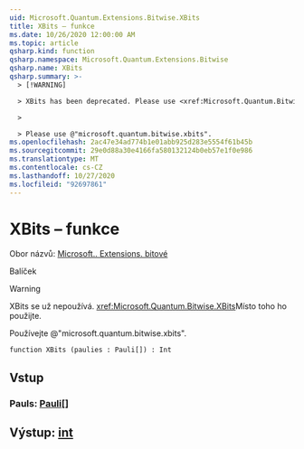 ```yaml
---
uid: Microsoft.Quantum.Extensions.Bitwise.XBits
title: XBits – funkce
ms.date: 10/26/2020 12:00:00 AM
ms.topic: article
qsharp.kind: function
qsharp.namespace: Microsoft.Quantum.Extensions.Bitwise
qsharp.name: XBits
qsharp.summary: >-
  > [!WARNING]

  > XBits has been deprecated. Please use <xref:Microsoft.Quantum.Bitwise.XBits> instead.

  >

  > Please use @"microsoft.quantum.bitwise.xbits".
ms.openlocfilehash: 2ac47e34ad774b1e01abb925d283e5554f61b45b
ms.sourcegitcommit: 29e0d88a30e4166fa580132124b0eb57e1f0e986
ms.translationtype: MT
ms.contentlocale: cs-CZ
ms.lasthandoff: 10/27/2020
ms.locfileid: "92697861"
---
```

# <a name="xbits-function"></a>XBits – funkce

Obor názvů: [Microsoft.. Extensions. bitové](xref:Microsoft.Quantum.Extensions.Bitwise)

Balíček [](https://nuget.org/packages/)


> [!WARNING]
> XBits se už nepoužívá. <xref:Microsoft.Quantum.Bitwise.XBits>Místo toho ho použijte.
>
> Používejte @"microsoft.quantum.bitwise.xbits".



```qsharp
function XBits (paulies : Pauli[]) : Int
```


## <a name="input"></a>Vstup

### <a name="paulies--pauli"></a>Pauls: [Pauli](xref:microsoft.quantum.lang-ref.pauli)[]





## <a name="output--int"></a>Výstup: [int](xref:microsoft.quantum.lang-ref.int)

